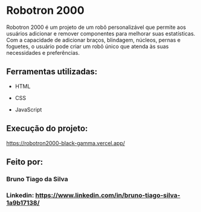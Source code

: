 # Robotron 2000

Robotron 2000 é um projeto de um robô personalizável que permite aos usuários adicionar e remover componentes para melhorar suas estatísticas. Com a capacidade de adicionar braços, blindagem, núcleos, pernas e foguetes, o usuário pode criar um robô único que atenda às suas necessidades e preferências.

## Ferramentas utilizadas:

* HTML

* CSS

* JavaScript

## Execução do projeto:

https://robotron2000-black-gamma.vercel.app/

## Feito por:

### Bruno Tiago da Silva

### Linkedin: https://www.linkedin.com/in/bruno-tiago-silva-1a9b17138/
